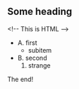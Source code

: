 ## Some heading

&lt;!-- This is HTML --&gt;

- A. first
    - subitem
- B. second
    1. strange

The end!
